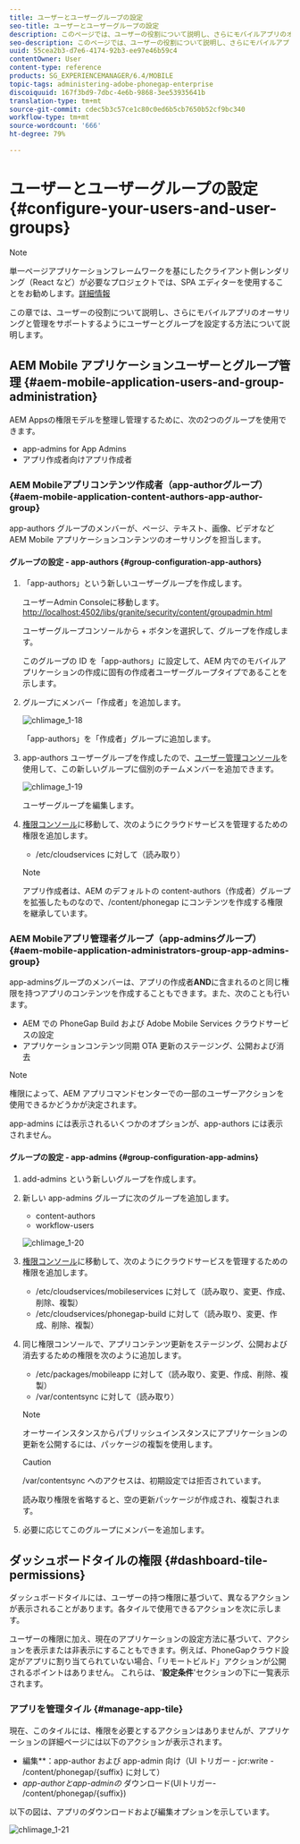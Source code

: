 ```yaml
---
title: ユーザーとユーザーグループの設定
seo-title: ユーザーとユーザーグループの設定
description: このページでは、ユーザーの役割について説明し、さらにモバイルアプリのオーサリングと管理をサポートするようにユーザーとグループを設定する方法について説明します。
seo-description: このページでは、ユーザーの役割について説明し、さらにモバイルアプリのオーサリングと管理をサポートするようにユーザーとグループを設定する方法について説明します。
uuid: 55cea2b3-d7e6-4174-92b3-ee97e46b59c4
contentOwner: User
content-type: reference
products: SG_EXPERIENCEMANAGER/6.4/MOBILE
topic-tags: administering-adobe-phonegap-enterprise
discoiquuid: 167f3bd9-7dbc-4e6b-9868-3ee53935641b
translation-type: tm+mt
source-git-commit: cdec5b3c57ce1c80c0ed6b5cb7650b52cf9bc340
workflow-type: tm+mt
source-wordcount: '666'
ht-degree: 79%

---
```



# ユーザーとユーザーグループの設定  {#configure-your-users-and-user-groups}

>[!NOTE]
>
>単一ページアプリケーションフレームワークを基にしたクライアント側レンダリング（React など）が必要なプロジェクトでは、SPA エディターを使用することをお勧めします。[詳細情報](/help/sites-developing/spa-overview.md)

この章では、ユーザーの役割について説明し、さらにモバイルアプリのオーサリングと管理をサポートするようにユーザーとグループを設定する方法について説明します。

## AEM Mobile アプリケーションユーザーとグループ管理  {#aem-mobile-application-users-and-group-administration}

AEM Appsの権限モデルを整理し管理するために、次の2つのグループを使用できます。

* app-admins for App Admins
* アプリ作成者向けアプリ作成者

### AEM Mobileアプリコンテンツ作成者（app-authorグループ） {#aem-mobile-application-content-authors-app-author-group}

app-authors グループのメンバーが、ページ、テキスト、画像、ビデオなど AEM Mobile アプリケーションコンテンツのオーサリングを担当します。

#### グループの設定 - app-authors {#group-configuration-app-authors}

1. 「app-authors」という新しいユーザーグループを作成します。

   ユーザーAdmin Consoleに移動します。[http://localhost:4502/libs/granite/security/content/groupadmin.html](http://localhost:4502/libs/granite/security/content/groupadmin.html)

   ユーザーグループコンソールから + ボタンを選択して、グループを作成します。

   このグループの ID を「app-authors」に設定して、AEM 内でのモバイルアプリケーションの作成に固有の作成者ユーザーグループタイプであることを示します。

1. グループにメンバー「作成者」を追加します。

   ![chlimage_1-18](assets/chlimage_1-18.png)

   「app-authors」を「作成者」グループに追加します。

1. app-authors ユーザーグループを作成したので、[ユーザー管理コンソール](http://localhost:4502/libs/granite/security/content/useradmin.md)を使用して、この新しいグループに個別のチームメンバーを追加できます。

   ![chlimage_1-19](assets/chlimage_1-19.png)

   ユーザーグループを編集します。

1. [権限コンソール](http://localhost:4502/useradmin)に移動して、次のようにクラウドサービスを管理するための権限を追加します。

   * /etc/cloudservices に対して（読み取り）
   >[!NOTE]
   >
   >アプリ作成者は、AEM のデフォルトの content-authors（作成者）グループを拡張したものなので、/content/phonegap にコンテンツを作成する権限を継承しています。

### AEM Mobileアプリ管理者グループ（app-adminsグループ） {#aem-mobile-application-administrators-group-app-admins-group}

app-adminsグループのメンバーは、アプリの作成者&#x200B;**AND**&#x200B;に含まれるのと同じ権限を持つアプリのコンテンツを作成することもできます。また、次のことも行います。

* AEM での PhoneGap Build および Adobe Mobile Services クラウドサービスの設定
* アプリケーションコンテンツ同期 OTA 更新のステージング、公開および消去

>[!NOTE]
>
>権限によって、AEM アプリコマンドセンターでの一部のユーザーアクションを使用できるかどうかが決定されます。
>
>app-admins には表示されるいくつかのオプションが、app-authors には表示されません。

#### グループの設定 - app-admins  {#group-configuration-app-admins}

1. add-admins という新しいグループを作成します。
1. 新しい app-admins グループに次のグループを追加します。

   * content-authors
   * workflow-users

   ![chlimage_1-20](assets/chlimage_1-20.png)

1. [権限コンソール](http://localhost:4502/useradmin)に移動して、次のようにクラウドサービスを管理するための権限を追加します。

   * /etc/cloudservices/mobileservices に対して（読み取り、変更、作成、削除、複製）
   * /etc/cloudservices/phonegap-build に対して（読み取り、変更、作成、削除、複製）

1. 同じ権限コンソールで、アプリコンテンツ更新をステージング、公開および消去するための権限を次のように追加します。

   * /etc/packages/mobileapp に対して（読み取り、変更、作成、削除、複製）
   * /var/contentsync に対して（読み取り）

   >[!NOTE]
   >
   >オーサーインスタンスからパブリッシュインスタンスにアプリケーションの更新を公開するには、パッケージの複製を使用します。

   >[!CAUTION]
   >
   >/var/contentsync へのアクセスは、初期設定では拒否されています。
   >
   >読み取り権限を省略すると、空の更新パッケージが作成され、複製されます。

1. 必要に応じてこのグループにメンバーを追加します。

## ダッシュボードタイルの権限  {#dashboard-tile-permissions}

ダッシュボードタイルには、ユーザーの持つ権限に基づいて、異なるアクションが表示されることがあります。各タイルで使用できるアクションを次に示します。

ユーザーの権限に加え、現在のアプリケーションの設定方法に基づいて、アクションを表示または非表示にすることもできます。例えば、PhoneGapクラウド設定がアプリに割り当てられていない場合、「リモートビルド」アクションが公開されるポイントはありません。 これらは、&#39;**設定条件**&#39;セクションの下に一覧表示されます。

### アプリを管理タイル {#manage-app-tile}

現在、このタイルには、権限を必要とするアクションはありませんが、アプリケーションの詳細ページには以下のアクションが表示されます。

* 編集&#x200B;**：app-author および app-admin 向け（UI トリガー - jcr:write - /content/phonegap/{suffix} に対して）
* *app-authorとapp-adminの* ダウンロード(UIトリガー- /content/phonegap/{suffix})

以下の図は、アプリのダウンロードおよび編集オプションを示しています。

![chlimage_1-21](assets/chlimage_1-21.png)


